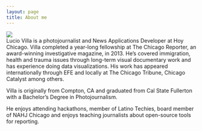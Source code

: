 ```yaml
---
layout: page
title: About me
---
```


<img style="margin: 0" src="http://www.luciovilla.com/wp-content/uploads/2014/04/me-600x398.jpg">
<br>
Lucio Villa is a photojournalist and News Applications Developer at Hoy Chicago. Villa completed a year-long fellowship at The Chicago Reporter, an award-winning investigative magazine, in 2013. He’s covered immigration, health and trauma issues through long-term visual documentary work and has experience doing data visualizations. His work has appeared internationally through EFE and locally at The Chicago Tribune, Chicago Catalyst among others.

Villa is originally from Compton, CA and graduated from Cal State Fullerton with a Bachelor’s Degree in Photojournalism.

He enjoys attending hackathons, member of Latino Techies, board member of NAHJ Chicago and enjoys teaching journalists about open-source tools for reporting.